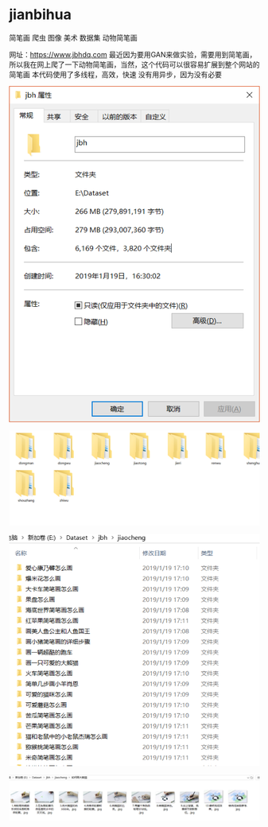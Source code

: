 # jianbihua
简笔画 爬虫 图像 美术 数据集 动物简笔画


网址：https://www.jbhdq.com
最近因为要用GAN来做实验，需要用到简笔画，所以我在网上爬了一下动物简笔画，当然，这个代码可以很容易扩展到整个网站的简笔画
本代码使用了多线程，高效，快速
没有用异步，因为没有必要

![image](https://github.com/BitArtificial/jianbihua/blob/master/1.png)


![image](https://github.com/BitArtificial/jianbihua/blob/master/2.png)


![image](https://github.com/BitArtificial/jianbihua/blob/master/3.png)


![image](https://github.com/BitArtificial/jianbihua/blob/master/4.png)
